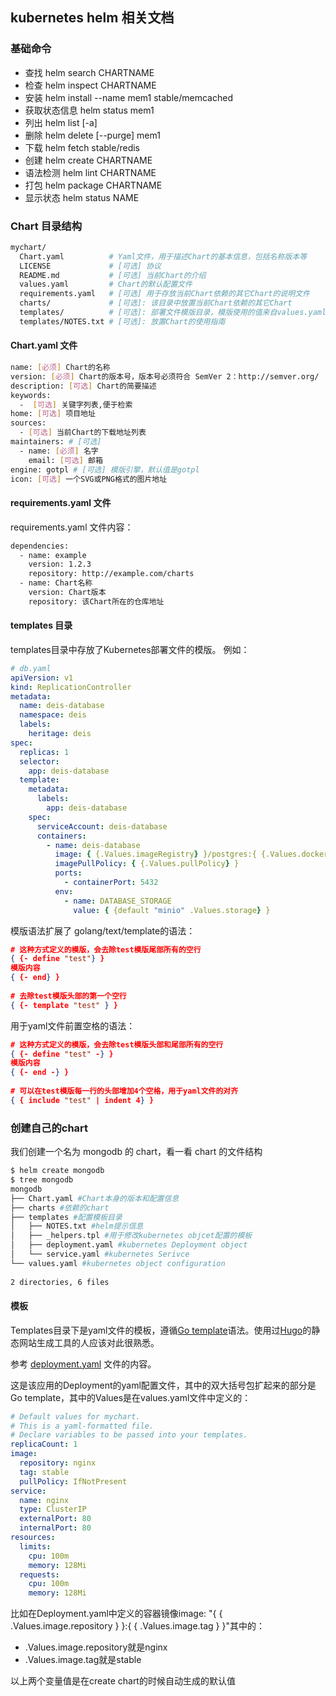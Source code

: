 ## kubernetes helm 相关文档

### 基础命令

- 查找 helm search CHARTNAME
- 检查 helm inspect CHARTNAME
- 安装 helm install --name mem1 stable/memcached
- 获取状态信息 helm status mem1
- 列出 helm list [-a]
- 删除 helm delete [--purge] mem1
- 下载 helm fetch stable/redis
- 创建 helm create CHARTNAME
- 语法检测 helm lint CHARTNAME
- 打包 helm package CHARTNAME
- 显示状态 helm status NAME

### Chart 目录结构

```bash
mychart/
  Chart.yaml          # Yaml文件，用于描述Chart的基本信息，包括名称版本等
  LICENSE             # [可选] 协议
  README.md           # [可选] 当前Chart的介绍
  values.yaml         # Chart的默认配置文件
  requirements.yaml   # [可选] 用于存放当前Chart依赖的其它Chart的说明文件
  charts/             # [可选]: 该目录中放置当前Chart依赖的其它Chart
  templates/          # [可选]: 部署文件模版目录，模版使用的值来自values.yaml和由Tiller提供的值
  templates/NOTES.txt # [可选]: 放置Chart的使用指南
```

#### Chart.yaml 文件

```bash
name: [必须] Chart的名称
version: [必须] Chart的版本号，版本号必须符合 SemVer 2：http://semver.org/
description: [可选] Chart的简要描述
keywords:
  -  [可选] 关键字列表,便于检索
home: [可选] 项目地址
sources:
  - [可选] 当前Chart的下载地址列表
maintainers: # [可选]
  - name: [必须] 名字
    email: [可选] 邮箱
engine: gotpl # [可选] 模版引擎，默认值是gotpl
icon: [可选] 一个SVG或PNG格式的图片地址
```

#### requirements.yaml 文件

requirements.yaml 文件内容：

```bash
dependencies:
  - name: example
    version: 1.2.3
    repository: http://example.com/charts
  - name: Chart名称
    version: Chart版本
    repository: 该Chart所在的仓库地址
```

#### templates 目录

templates目录中存放了Kubernetes部署文件的模版。 例如：

```yml
# db.yaml
apiVersion: v1
kind: ReplicationController
metadata:
  name: deis-database
  namespace: deis
  labels:
    heritage: deis
spec:
  replicas: 1
  selector:
    app: deis-database
  template:
    metadata:
      labels:
        app: deis-database
    spec:
      serviceAccount: deis-database
      containers:
        - name: deis-database
          image: { {.Values.imageRegistry} }/postgres:{ {.Values.dockerTag} }
          imagePullPolicy: { {.Values.pullPolicy} }
          ports:
            - containerPort: 5432
          env:
            - name: DATABASE_STORAGE
              value: { {default "minio" .Values.storage} }
```

模版语法扩展了 golang/text/template的语法：

```json
# 这种方式定义的模版，会去除test模版尾部所有的空行
{ {- define "test"} }
模版内容
{ {- end} }
 
# 去除test模版头部的第一个空行
{ {- template "test" } }
```

用于yaml文件前置空格的语法：

```json
# 这种方式定义的模版，会去除test模版头部和尾部所有的空行
{ {- define "test" -} }
模版内容
{ {- end -} }
 
# 可以在test模版每一行的头部增加4个空格，用于yaml文件的对齐
{ { include "test" | indent 4} }
```

### 创建自己的chart

我们创建一个名为 mongodb 的 chart，看一看 chart 的文件结构

```bash
$ helm create mongodb
$ tree mongodb
mongodb
├── Chart.yaml #Chart本身的版本和配置信息
├── charts #依赖的chart
├── templates #配置模板目录
│   ├── NOTES.txt #helm提示信息
│   ├── _helpers.tpl #用于修改kubernetes objcet配置的模板
│   ├── deployment.yaml #kubernetes Deployment object
│   └── service.yaml #kubernetes Serivce
└── values.yaml #kubernetes object configuration
 
2 directories, 6 files
```

#### 模板

Templates目录下是yaml文件的模板，遵循[Go template](https://golang.org/pkg/text/template/)语法。使用过[Hugo](https://gohugo.io/)的静态网站生成工具的人应该对此很熟悉。

参考 [deployment.yaml](deployment.yaml) 文件的内容。

这是该应用的Deployment的yaml配置文件，其中的双大括号包扩起来的部分是Go template，其中的Values是在values.yaml文件中定义的：

```yml
# Default values for mychart.
# This is a yaml-formatted file.
# Declare variables to be passed into your templates.
replicaCount: 1
image:
  repository: nginx
  tag: stable
  pullPolicy: IfNotPresent
service:
  name: nginx
  type: ClusterIP
  externalPort: 80
  internalPort: 80
resources:
  limits:
    cpu: 100m
    memory: 128Mi
  requests:
    cpu: 100m
    memory: 128Mi
```

比如在Deployment.yaml中定义的容器镜像image: "{ { .Values.image.repository } }:{ { .Values.image.tag } }"其中的：

- .Values.image.repository就是nginx
- .Values.image.tag就是stable

以上两个变量值是在create chart的时候自动生成的默认值